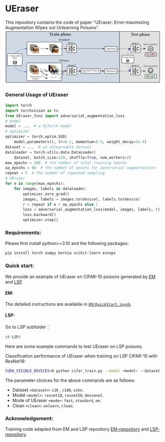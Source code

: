 # UEraser
This repository contains the code of paper "UEraser: Error-maximizing Augmentation Wipes out Unlearning Poisons".
<img src="img/overview.png" width="800px">

### General Usage of UEraser
```python
import torch
import torchvision as tv
from UEraser_func import adversarial_augmentation_loss
# model
model = ...  # a PyTorch model
# optimizer
optimizer = torch.optim.SGD(
    model.parameters(), lr=0.1, momentum=0.9, weight_decay=5e-4)
dataset = ...  # an unlearnable dataset
dataloader = torch.utils.data.DataLoader(
    dataset, batch_size=128, shuffle=True, num_workers=2)
max_epochs = 200  # the number of total training epochs
aa_epochs = 60  # the number of epochs for adversarial augmentations
repeat = 5  # The number of repeated sampling
# UEraser
for e in range(max_epochs):
    for images, labels in dataloader:
        optimizer.zero_grad()
        images, labels = images.to(device), labels.to(device)
        r = repeat if e < aa_epochs else 1
        loss = adversarial_augmentation_loss(model, images, labels, r)
        loss.backward()
        optimizer.step()
```

### Requirements:
Please first install python>=3.10 and the following packages:
```bash
pip install torch numpy kornia scikit-learn einops
```

### Quick start:
We provide an example of UEraser on CIFAR-10 poisons generated by [EM](https://github.com/HanxunH/Unlearnable-Examples) and
[LSP](https://github.com/dayu11/Availability-Attacks-Create-Shortcuts).

#### EM:
The detailed instructions are available in [`EM/QuickStart.ipynb`](EM/QuickStart.ipynb).

#### LSP:
Go to LSP subfolder：
```bash
cd LSP/
```
Here are some example commands to test UEraser on LSP poisons.

Classification performance of UEraser when training on LSP CIFAR-10 with ResNet18:
```bash
CUDA_VISIBLE_DEVICES=0 python cifar_train.py --model <model> --dataset <dataset> --mode <mode> --type <type>
```
The parameter choices for the above commands are as follows:
- Dataset `<dataset>`: `c10` , `c100`, `svhn`.
- Model `<model>`: `resnet18`, `resnet50`, `densenet`.
- Mode of UEraser `<mode>`: `fast`, `standard`, `em`.
- Clean `<clean>`: `unlearn`, `clean`.

### Acknowledgement:

Training code adapted from EM and LSP repository [EM-repository](https://github.com/HanxunH/Unlearnable-Examples) and [LSP-repository](https://github.com/dayu11/Availability-Attacks-Create-Shortcuts).
